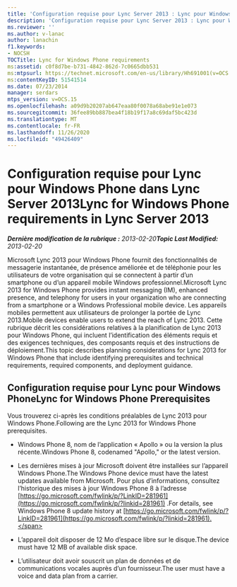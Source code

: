 ```yaml
---
title: 'Configuration requise pour Lync Server 2013 : Lync pour Windows Phone'
description: 'Configuration requise pour Lync Server 2013 : Lync pour Windows Phone'
ms.reviewer: ''
ms.author: v-lanac
author: lanachin
f1.keywords:
- NOCSH
TOCTitle: Lync for Windows Phone requirements
ms:assetid: c0f8d7be-b731-4842-862d-7c0665dbb531
ms:mtpsurl: https://technet.microsoft.com/en-us/library/Hh691001(v=OCS.15)
ms:contentKeyID: 51541514
ms.date: 07/23/2014
manager: serdars
mtps_version: v=OCS.15
ms.openlocfilehash: a09d9b20207ab647eaa80f0078a68abe91e1e073
ms.sourcegitcommit: 36fee89bb887bea4f18b19f17a8c69daf5bc423d
ms.translationtype: MT
ms.contentlocale: fr-FR
ms.lasthandoff: 11/26/2020
ms.locfileid: "49426409"
---
```

# <a name="lync-for-windows-phone-requirements-in-lync-server-2013"></a><span data-ttu-id="9d200-103">Configuration requise pour Lync pour Windows Phone dans Lync Server 2013</span><span class="sxs-lookup"><span data-stu-id="9d200-103">Lync for Windows Phone requirements in Lync Server 2013</span></span>

<div data-xmlns="http://www.w3.org/1999/xhtml">

<div class="topic" data-xmlns="http://www.w3.org/1999/xhtml" data-msxsl="urn:schemas-microsoft-com:xslt" data-cs="https://msdn.microsoft.com/">

<div data-asp="https://msdn2.microsoft.com/asp">



</div>

<div id="mainSection">

<div id="mainBody"><span data-ttu-id="9d200-104">

<span> </span></span><span class="sxs-lookup"><span data-stu-id="9d200-104">

<span> </span></span></span>

<span data-ttu-id="9d200-105">_**Dernière modification de la rubrique :** 2013-02-20_</span><span class="sxs-lookup"><span data-stu-id="9d200-105">_**Topic Last Modified:** 2013-02-20_</span></span>

<span data-ttu-id="9d200-106">Microsoft Lync 2013 pour Windows Phone fournit des fonctionnalités de messagerie instantanée, de présence améliorée et de téléphonie pour les utilisateurs de votre organisation qui se connectent à partir d’un smartphone ou d’un appareil mobile Windows professionnel.</span><span class="sxs-lookup"><span data-stu-id="9d200-106">Microsoft Lync 2013 for Windows Phone provides instant messaging (IM), enhanced presence, and telephony for users in your organization who are connecting from a smartphone or a Windows Professional mobile device.</span></span> <span data-ttu-id="9d200-107">Les appareils mobiles permettent aux utilisateurs de prolonger la portée de Lync 2013.</span><span class="sxs-lookup"><span data-stu-id="9d200-107">Mobile devices enable users to extend the reach of Lync 2013.</span></span> <span data-ttu-id="9d200-108">Cette rubrique décrit les considérations relatives à la planification de Lync 2013 pour Windows Phone, qui incluent l’identification des éléments requis et des exigences techniques, des composants requis et des instructions de déploiement.</span><span class="sxs-lookup"><span data-stu-id="9d200-108">This topic describes planning considerations for Lync 2013 for Windows Phone that include identifying prerequisites and technical requirements, required components, and deployment guidance.</span></span>

<div>

## <a name="lync-for-windows-phone-prerequisites"></a><span data-ttu-id="9d200-109">Configuration requise pour Lync pour Windows Phone</span><span class="sxs-lookup"><span data-stu-id="9d200-109">Lync for Windows Phone Prerequisites</span></span>

<span data-ttu-id="9d200-110">Vous trouverez ci-après les conditions préalables de Lync 2013 pour Windows Phone.</span><span class="sxs-lookup"><span data-stu-id="9d200-110">Following are the Lync 2013 for Windows Phone prerequisites.</span></span>

  - <span data-ttu-id="9d200-111">Windows Phone 8, nom de l’application « Apollo » ou la version la plus récente.</span><span class="sxs-lookup"><span data-stu-id="9d200-111">Windows Phone 8, codenamed "Apollo," or the latest version.</span></span>

  - <span data-ttu-id="9d200-112">Les dernières mises à jour Microsoft doivent être installées sur l’appareil Windows Phone.</span><span class="sxs-lookup"><span data-stu-id="9d200-112">The Windows Phone device must have the latest updates available from Microsoft.</span></span> <span data-ttu-id="9d200-113">Pour plus d’informations, consultez l’historique des mises à jour Windows Phone 8 à l’adresse [https://go.microsoft.com/fwlink/p/?LinkID=281961](https://go.microsoft.com/fwlink/p/?linkid=281961) .</span><span class="sxs-lookup"><span data-stu-id="9d200-113">For details, see Windows Phone 8 update history at [https://go.microsoft.com/fwlink/p/?LinkID=281961](https://go.microsoft.com/fwlink/p/?linkid=281961).</span></span>

  - <span data-ttu-id="9d200-114">L’appareil doit disposer de 12 Mo d’espace libre sur le disque.</span><span class="sxs-lookup"><span data-stu-id="9d200-114">The device must have 12 MB of available disk space.</span></span>

  - <span data-ttu-id="9d200-115">L’utilisateur doit avoir souscrit un plan de données et de communications vocales auprès d’un fournisseur.</span><span class="sxs-lookup"><span data-stu-id="9d200-115">The user must have a voice and data plan from a carrier.</span></span>

<span data-ttu-id="9d200-116"></div>

</div>

<span> </span>

</div>

</div>

</span><span class="sxs-lookup"><span data-stu-id="9d200-116"></div>

</div>

<span> </span>

</div>

</div>

</span></span></div>

